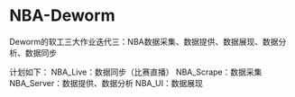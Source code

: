 # NBA-Deworm
Deworm的软工三大作业迭代三：NBA数据采集、数据提供、数据展现、数据分析、数据同步

计划如下：
NBA_Live：数据同步（比赛直播）
NBA_Scrape：数据采集
NBA_Server：数据提供、数据分析
NBA_UI：数据展现
